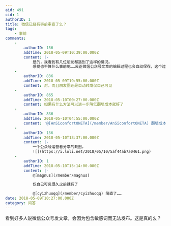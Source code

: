 ```yaml
---
aid: 491
cid: 1
authorID: 1
title: 微信已经有事前审查了么？
tags:
    - 事前
comments:
    -
        authorID: 156
        addTime: 2018-05-09T10:39:00.000Z
        content: |-
            是的，我看到有几位朋友都遇到了这样的情况。  
            感觉也不算什么事前吧……反正微信公众号文章的编辑过程也会自动保存，这个过程肯定就可以进行敏感词审查了。
    -
        authorID: 836
        addTime: 2018-05-09T19:55:00.000Z
        content: 对，而且朋友圈还是自动转成仅自己可见
    -
        authorID: 865
        addTime: 2018-05-10T00:27:00.000Z
        content: 如果有什么方法可以进一步降低翻墙成本就好了
    -
        authorID: 836
        addTime: 2018-05-10T04:55:00.000Z
        content: '@[AnSiconfortONETA](/member/AnSiconfortONETA) 翻墙成本只会越来越高，早日肉翻脱脂吧'
    -
        authorID: 156
        addTime: 2018-05-10T13:37:00.000Z
        content: |-
            一个公众号运营者分享的截图。  
            ![](https://i.loli.net/2018/05/10/5af44ab7a0461.png)
    -
        authorID: 1
        addTime: 2018-05-10T15:14:00.000Z
        content: |-
            @[magnus](/member/magnus)

            仅自己可见很久之前就有了

            @[cyizhuoqq](/member/cyizhuoqq) 简直了……
date: 2018-05-09T10:27:00.000Z
category: 问答
---
```


看到好多人说微信公众号发文章，会因为包含敏感词而无法发布。这是真的么？

